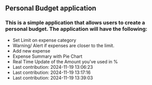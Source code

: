 ## Personal Budget application

### This is a simple application that allows users to create a personal budget. The application will have the following:

- Set Limit on expense category
- Warning/ Alert if expenses are closer to the limit.
- Add new expense
- Expense Summary with Pie Chart
- Real Time Update of the Amount you've used in %
- Last contribution: 2024-11-19 13:06:23
- Last contribution: 2024-11-19 13:17:16
- Last contribution: 2024-11-19 13:39:03
